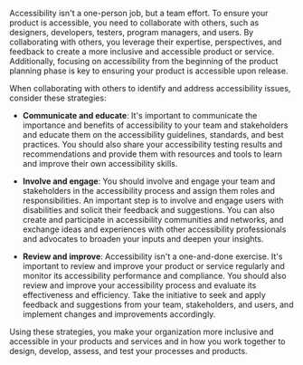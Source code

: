 Accessibility isn't a one-person job, but a team effort. To ensure your product is accessible, you need to collaborate with others, such as designers, developers, testers, program managers, and users. By collaborating with others, you leverage their expertise, perspectives, and feedback to create a more inclusive and accessible product or service. Additionally, focusing on accessibility from the beginning of the product planning phase is key to ensuring your product is accessible upon release.

When collaborating with others to identify and address accessibility issues, consider these strategies:

- **Communicate and educate**: It's important to communicate the importance and benefits of accessibility to your team and stakeholders and educate them on the accessibility guidelines, standards, and best practices. You should also share your accessibility testing results and recommendations and provide them with resources and tools to learn and improve their own accessibility skills.

- **Involve and engage**: You should involve and engage your team and stakeholders in the accessibility process and assign them roles and responsibilities. An important step is to involve and engage users with disabilities and solicit their feedback and suggestions. You can also create and participate in accessibility communities and networks, and exchange ideas and experiences with other accessibility professionals and advocates to broaden your inputs and deepen your insights.

- **Review and improve**: Accessibility isn't a one-and-done exercise. It's important to review and improve your product or service regularly and monitor its accessibility performance and compliance. You should also review and improve your accessibility process and evaluate its effectiveness and efficiency. Take the initiative to seek and apply feedback and suggestions from your team, stakeholders, and users, and implement changes and improvements accordingly.

Using these strategies, you make your organization more inclusive and accessible in your products and services and in how you work together to design, develop, assess, and test your processes and products.
